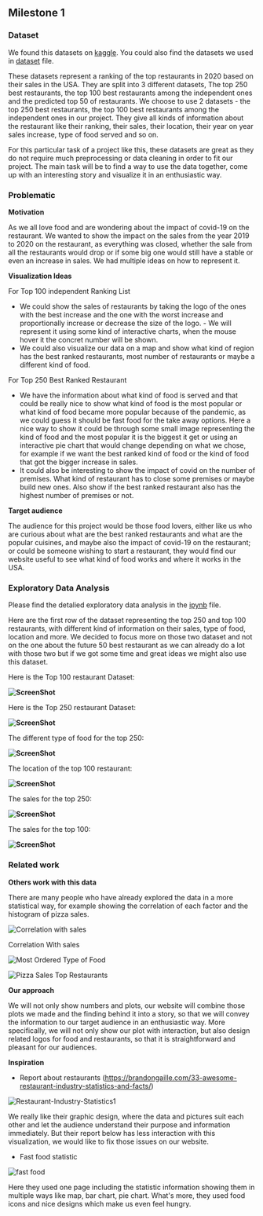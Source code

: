 ## Milestone 1

### Dataset ###

We found this datasets on [kaggle](https://www.kaggle.com/michau96/restaurant-business-rankings-2020). You could also find the datasets we used in [dataset](../dataset/) file.

These datasets represent a ranking of the top restaurants in 2020 based on their sales in the USA. They are split into 3 different datasets, The top 250 best restaurants, the top 100 best restaurants among the independent ones and the predicted top 50 of restaurants. We choose to use 2 datasets -  the top 250 best restaurants, the top 100 best restaurants among the independent ones  in our project. They give all kinds of information about the restaurant like their ranking, their sales, their location, their year on year sales increase, type of food served and so on.

For this particular task of a project like this, these datasets are great as they do not require much preprocessing or data cleaning in order to fit our project. The main task will be to find a way to use the data together, come up with an interesting story and visualize it in an enthusiastic way.

### Problematic ###

**Motivation**

As we all love food and are wondering about the impact of covid-19 on the restaurant. We wanted to show the impact on the sales from the year 2019 to 2020 on the restaurant, as everything was closed, whether the sale from all the restaurants would drop or if some big one would still have a stable or even an increase in sales. We had multiple ideas on how to represent it.

**Visualization Ideas**

For Top 100 independent Ranking List
- We could show the sales of restaurants by taking the logo of the ones with the best increase and the one with the worst increase and proportionally increase or decrease the size of the logo. - We will represent it using some kind of interactive charts, when the mouse hover it the concret number will be shown.
- We could also visualize our data on a map and show what kind of region has the best ranked restaurants, most number of restaurants or maybe a different kind of food.

For Top 250 Best Ranked Restaurant
- We have the information about what kind of food is served and that could be really nice to show what kind of food is the most popular or what kind of food became more popular because of the pandemic, as we could guess it should be fast food for the take away options. Here a nice way to show it could be through some small image representing the kind of food and the most popular it is the biggest it get or using an interactive pie chart that would change depending on what we chose, for example if we want the best ranked kind of food or the kind of food that got the bigger increase in sales.
- It could also be interesting to show the impact of covid on the number of premises. What kind of restaurant has to close some premises or maybe build new ones. Also show if the best ranked restaurant also has the highest number of premises or not.

**Target audience**

The audience for this project would be those food lovers, either like us who are curious about what are the best ranked restaurants and what are the popular cuisines, and maybe also  the impact of covid-19 on the restaurant; or could be someone wishing to start a restaurant, they would find our website useful to see what kind of food works and where it works in the USA.


### Exploratory Data Analysis ###

Please find the detalied exploratory data analysis in the [ipynb](EDA.ipynb) file.

Here are the first row of the dataset representing the top 250 and top 100 restaurants, with different kind of information on their sales, type of food, location and more. We decided to focus more on those two dataset and not on the one about the future 50 best restaurant as we can already do a lot with those two but if we got some time and great ideas we might also use this dataset.

Here is the Top 100 restaurant Dataset:

**![ScreenShot](../image/top100.PNG?raw=true)**

Here is the Top 250 restaurant Dataset:

**![ScreenShot](../image/top250.PNG?raw=true)**

The different type of food for the top 250:

**![ScreenShot](../image/250FoodType.PNG?raw=true)**

The location of the top 100 restaurant:

**![ScreenShot](../image/100Location.PNG?raw=true)**

The sales for the top 250:

**![ScreenShot](../image/250Sales.PNG?raw=true)**

The sales for the top 100:

**![ScreenShot](../image/100Sales.PNG?raw=true)**


### Related work ###
**Others work with this data**

There are many people who have already explored the data in a more statistical way, for example showing the correlation of each factor and the histogram of pizza sales.

![Correlation with sales](https://user-images.githubusercontent.com/32882147/115751621-a516f100-a399-11eb-8e71-467f7abf8b19.png)

Correlation With sales

![Most Ordered Type of Food](https://user-images.githubusercontent.com/32882147/115751856-dbed0700-a399-11eb-9ec4-b79f2fc4b7c7.png)

![Pizza Sales Top Restaurants](https://user-images.githubusercontent.com/32882147/115751999-faeb9900-a399-11eb-978d-857eb9ffa415.png)


**Our approach**

We will not only show numbers and plots, our website will combine those plots we made and the finding behind it into a story, so that we will convey the information to our target audience in an enthusiastic way. More specifically, we will not only show our plot with interaction, but also design related logos for food and restaurants, so that it is straightforward and pleasant for our audiences.  

**Inspiration**

- Report about restaurants
(https://brandongaille.com/33-awesome-restaurant-industry-statistics-and-facts/)

![Restaurant-Industry-Statistics1](https://user-images.githubusercontent.com/32882147/115752524-78afa480-a39a-11eb-9333-7842a7beb7db.jpg)

We really like their graphic design, where the data and pictures suit each other and let the audience understand their purpose and information immediately. But their report below has less interaction with this visualization, we would like to fix those issues on our website.

- Fast food statistic

![fast food](https://user-images.githubusercontent.com/32882147/115752552-7ea58580-a39a-11eb-8a6a-a651d5755ebb.jpg)

Here they used one page including the statistic information showing them in multiple ways like map, bar chart, pie chart. What's more, they used food icons and nice designs which make us even feel hungry.
